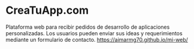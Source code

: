 # CreaTuApp.com
Plataforma web para recibir pedidos de desarrollo de aplicaciones personalizadas. Los usuarios pueden enviar sus ideas y requerimientos mediante un formulario de contacto.
https://aimarmg70.github.io/mi-web/
